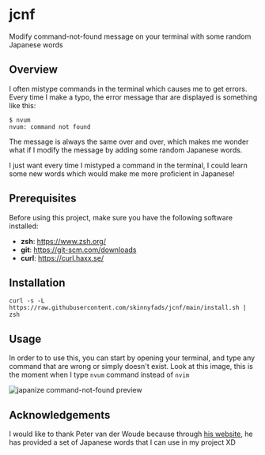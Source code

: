 # jcnf

Modify command-not-found message on your terminal with some random Japanese words

## Overview

I often mistype commands in the terminal which causes me to get errors. Every time I make a typo, the error message thar are displayed is something like this:

```console
$ nvum
nvum: command not found
```

The message is always the same over and over, which makes me wonder what if I modify the message by adding some random Japanese words.

I just want every time I mistyped a command in the terminal, I could learn some new words which would make me more proficient in Japanese!

## Prerequisites

Before using this project, make sure you have the following software installed:

- **zsh**: https://www.zsh.org/
- **git**: https://git-scm.com/downloads
- **curl**: https://curl.haxx.se/

## Installation

```console
curl -s -L https://raw.githubusercontent.com/skinnyfads/jcnf/main/install.sh | zsh
```

## Usage

In order to to use this, you can start by opening your terminal, and type any command that are wrong or simply doesn't exist. Look at this image, this is the moment when I type `nvum` command instead of `nvim`

![japanize command-not-found preview](https://s10.gifyu.com/images/Recording-2023-04-13-at-07.46.50.gif)

## Acknowledgements

I would like to thank Peter van der Woude because through [his website](http://jlptstudy.net/), he has provided a set of Japanese words that I can use in my project XD
